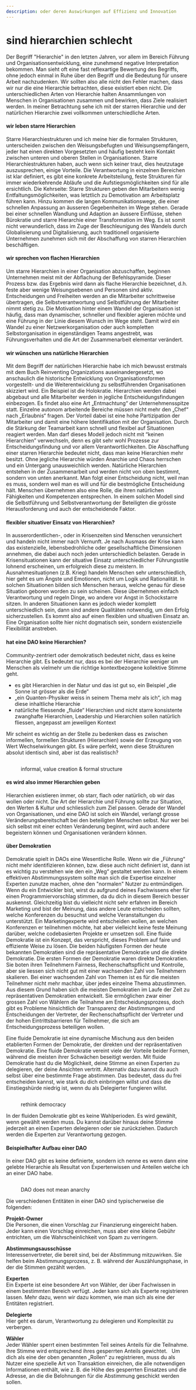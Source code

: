 ```yaml
---
description: oder deren Auswirkungen auf Effizienz und Innovation
---
```


# sind hierarchien schlecht

Der Begriff "Hierarchie" in den letzten Jahren, vor allem im Bereich Führung und Organisationsentwicklung, eine zunehmend negative Interpretation bekommen. Man sieht oft eine fast reflexartige Bewertung des Begriffs, ohne jedoch einmal in Ruhe über den Begriff und die Bedeutung für unsere Arbeit nachzudenken. Wir sollten also alle nicht den Fehler machen, dass wir nur die eine Hierarchie betrachten, diese existiert eben nicht. Die unterschiedlichen Arten von Hierarchie halten Ansammlungen von Menschen in Organisationen zusammen und bewirken, dass Ziele realisiert werden. In meiner Betrachtung sehe ich mit der starren Hierarchie und der natürlichen Hierarchie zwei vollkommen unterschiedliche Arten.

#### wir leben starre Hierarchien

Starre Hierarchiestrukturen und ich meine hier die formalen Strukturen, unterscheiden zwischen den Weisungsbefugten und Weisungsempfängern, jeder hat einen direkten Vorgesetzten und häufig besteht kein Kontakt zwischen unteren und oberen Stellen in Organisationen. Starre Hierarchiestrukturen haben, auch wenn sich keiner traut, dies heutzutage auszusprechen, einige Vorteile. Die Verantwortung in einzelnen Bereichen ist klar definiert, es gibt eine konkrete Arbeitsteilung, feste Strukturen für immer wiederkehrende Abläufe und die Aufstiegsmöglichkeiten sind für alle ersichtlich. Die Kehrseite: Starre Strukturen geben den Mitarbeitern wenig Entfaltungsmöglichkeiten, was letztlich zu Demotivation am Arbeitsplatz führen kann. Hinzu kommen die langen Kommunikationswege, die einer schnellen Anpassung an äusseren Gegebenheiten im Wege stehen. Gerade bei einer schnellen Wandlung und Adaption an äussere Einflüsse, stehen Bürokratie und starre Hierarchie einer Transformation im Weg. Es ist somit nicht verwunderlich, dass im Zuge der Beschleunigung des Wandels durch Globalisierung und Digitalisierung, auch traditionell organisierte Unternehmen zunehmen sich mit der Abschaffung von starren Hierarchien beschäftigen.

#### wir sprechen von flachen Hierarchien

Um starre Hierarchien in einer Organisation abzuschaffen, beginnen Unternehmen meist mit der Abflachung der Befehlspyramide. Dieser Prozess bzw. das Ergebnis wird dann als flache Hierarchie bezeichnet, d.h. feste aber wenige Weisungsebenen und Personen sind aktiv. Entscheidungen und Freiheiten werden an die Mitarbeiter schrittweise übertragen, die Selbstverantwortung und Selbstführung der Mitarbeiter nimmt stetig zu. Die Motivation hinter einem Wandel der Organisation ist häufig, dass man dynamischer, schneller und flexibler agieren möchte und eine Führung in der Linie diesem Wunsch im Wege steht. Damit wird ein Wandel zu einer Netzwerkorganisation oder auch kompletten Selbstorganisation in eigenständigen Teams angestrebt, was Führungsverhalten und die Art der Zusammenarbeit elementar verändert.

#### wir wünschen uns natürliche Hierarchien

Mit dem Begriff der natürlichen Hierarchie habe ich mich bewusst erstmals mit dem Buch Reinventing Organizations auseinandergesetzt, wo anschaulich die historische Entwicklung von Organisationsformen vorgestellt- und die Weiterentwicklung zu selbstführenden Organisationen skizziert wird. Ein Beispiel ist die Holokratie. Hierarchien werden dabei abgebaut und alle Mitarbeiter werden in jegliche Entscheidungsfindungen einbezogen. Es findet also eine Art „Entmachtung“ der Unternehmensspitze statt. Einzelne autonom arbeitende Bereiche müssen nicht mehr den „Chef“ nach „Erlaubnis“ fragen. Der Vorteil dabei ist eine hohe Partizipation der Mitarbeiter und damit eine höhere Identifikation mit der Organisation. Durch die Stärkung der Teamarbeit kann schnell und flexibel auf Situationen reagiert werden. Man darf dieses Modell jedoch nicht mit “keinen Hierarchien” verwechseln, denn es gibt sehr wohl Prozesse zur Entscheidungsfindung und vor allem Verantwortlichkeiten. Die Abschaffung einer starren Hierarchie bedeutet nicht, dass man keine Hierarchien mehr besitzt. Ohne jegliche Hierarchie würden Anarchie und Chaos herrschen und ein Untergang unausweichlich werden. Natürliche Hierarchien entstehen in der Zusammenarbeit und werden nicht von oben bestimmt, sondern von unten anerkannt. Man folgt einer Entscheidung nicht, weil man es muss, sondern weil man es will und für die bestmögliche Entscheidung hält. Menschen übernehmen also eine Rolle, die ihren natürlichen Fähigkeiten und Kompetenzen entsprechen. In einem solchen Modell sind die Selbstführung und Selbstverantwortung der Beteiligten die grösste Herausforderung und auch der entscheidende Faktor.

#### flexibler situativer Einsatz von Hierarchien?

In ausserordentlichen-, oder in Krisenzeiten sind Menschen verunsichert und handeln nicht immer nach Vernunft. Je nach Ausmass der Krise kann das existenzielle, lebensbedrohliche oder gesellschaftliche Dimensionen annehmen, die dabei auch noch jeden unterschiedlich belasten. Gerade in Krisensituationen kann der situative Einsatz unterschiedlicher Führungsstile lohnend erscheinen, um erfolgreich diese zu meistern. In Ausnahmesituationen (z.B. Krieg) handeln Menschen sehr unterschiedlich, hier geht es um Ängste und Emotionen, nicht um Logik und Rationalität. In solchen Situationen bilden sich Menschen heraus, welche genau für diese Situation geboren worden zu sein scheinen. Diese übernehmen einfach Verantwortung und regeln Dinge, wo andere vor Angst in Schockstarre sitzen. In anderen Situationen kann es jedoch wieder komplett unterschiedlich sein, dann sind andere Qualitäten notwendig, um den Erfolg sicherzustellen. Es kommt also auf einen flexiblen und situativen Einsatz an. Eine Organisation sollte hier nicht dogmatisch sein, sondern existenzielle Flexibilität anstreben.

#### hat eine DAO keine Hierarchien?

Community-zentriert oder demokratisch bedeutet nicht, dass es keine Hierarchie gibt. Es bedeutet nur, dass es bei der Hierarchie weniger um Menschen als vielmehr um die richtige kontextbezogene kollektive Stimme geht.

* es gibt Hierarchien in der Natur und das ist gut so, ein Beispiel „die Sonne ist grösser als die Erde“
* „ein Quanten-Physiker weiss in seinem Thema mehr als ich“, ich mag diese inhaltliche Hierarchie
* natürliche fliessende „fluide“ Hierarchien und nicht starre konsistente zwanghafte Hierarchien, Leadership und Hierarchien sollen natürlich fliessen, angepasst am jeweiligen Kontext

Mir scheint es wichtig an der Stelle zu bedenken dass es zwischen informellen, formellen Strukturen (Hierarchien) sowie der Erzeugung von Wert Wechselwirkungen gibt. Es wäre perfekt, wenn diese Strukturen absolut identisch sind, aber ist das realistisch?

<figure><img src="../.gitbook/assets/image (80).png" alt=""><figcaption><p>informal, value creation &#x26; formal structure</p></figcaption></figure>

#### es wird also immer Hierarchien geben

Hierarchien existieren immer, ob starr, flach oder natürlich, ob wir das wollen oder nicht. Die Art der Hierarchie und Führung sollte zur Situation, den Werten & Kultur und schliesslich zum Ziel passen. Gerade der Wandel von Organisationen, und eine DAO ist solch ein Wandel, verlangt grosse Veränderungsbereitschaft bei den beteiligten Menschen selbst. Nur wer bei sich selbst mit einer echten Veränderung beginnt, wird auch andere begeistern können und Organisationen verändern können.

#### über Demokratien

Demokratie spielt in DAOs eine Wesentliche Rolle. Wenn wir die „Führung“ nicht mehr identifizieren können, bzw. diese auch nicht definiert ist, dann ist es wichtig zu verstehen wie den ein „Weg“ gestaltet werden kann. In einem effektiven Abstimmungssystem sollte man sich die Expertise einzelner Experten zunutze machen, ohne den "normalen" Nutzer zu entmündigen. Wenn du ein Entwickler bist, wirst du aufgrund deines Fachwissens eher für einen Programmiervorschlag stimmen, da du dich in diesem Bereich besser auskennst. Gleichzeitig bist du vielleicht nicht sehr erfahren im Bereich Marketing und bist der Meinung, dass andere Leute entscheiden sollten, welche Konferenzen du besuchst und welche Veranstaltungen du unterstützt. Ein Marketingexperte wird entscheiden wollen, an welchen Konferenzen er teilnehmen möchte, hat aber vielleicht keine feste Meinung darüber, welche codebasierten Projekte er umsetzen soll. Eine fluide Demokratie ist ein Konzept, das verspricht, dieses Problem auf faire und effiziente Weise zu lösen. Die beiden häufigsten Formen der heute bekannten Demokratien sind die repräsentative Demokratie und die direkte Demokratie. Die ersten Formen der Demokratie waren direkte Demokratien. Sie boten ihren Teilnehmern Fairness, Rechenschaftspflicht und Kontrolle, aber sie liessen sich nicht gut mit einer wachsenden Zahl von Teilnehmern skalieren. Bei einer wachsenden Zahl von Themen ist es für die meisten Teilnehmer nicht mehr machbar, über jedes einzelne Thema abzustimmen. Aus diesem Grund haben sich die meisten Demokratien im Laufe der Zeit zu repräsentativen Demokratien entwickelt. Sie ermöglichen zwar einer grossen Zahl von Wählern die Teilnahme am Entscheidungsprozess, doch gibt es Probleme hinsichtlich der Transparenz der Abstimmungen und Entscheidungen der Vertreter, der Rechenschaftspflicht der Vertreter und der hohen Eintrittsbarrieren für Teilnehmer, die sich am Entscheidungsprozess beteiligen wollen.

Eine fluide Demokratie ist eine dynamische Mischung aus den beiden etablierten Formen der Demokratie, der direkten und der repräsentativen Demokratie. Eine fluide Demokratie vereint viele der Vorteile beider Formen, während die meisten ihrer Schwächen beseitigt werden. Mit fluide Demokratie hast du die Möglichkeit, deine Stimme an einen Experten zu delegieren, der deine Ansichten vertritt. Alternativ dazu kannst du auch selbst über eine bestimmte Frage abstimmen. Das bedeutet, dass du frei entscheiden kannst, wie stark du dich einbringen willst und dass die Einstiegshürde niedrig ist, wenn du als Delegierter fungieren willst.

<figure><img src="../.gitbook/assets/image (75).png" alt=""><figcaption><p>rethink democracy</p></figcaption></figure>

In der fluiden Demokratie gibt es keine Wahlperioden. Es wird gewählt, wenn gewählt werden muss. Du kannst darüber hinaus deine Stimme jederzeit an einen Experten delegieren oder sie zurückziehen. Dadurch werden die Experten zur Verantwortung gezogen.

#### Beispielhafter Aufbau einer DAO

In einer DAO gibt es keine definierte, sondern ich nenne es wenn dann eine gelebte Hierarchie als Resultat von Expertenwissen und Anteilen welche ich an einer DAO habe.

<figure><img src="../.gitbook/assets/image (52).png" alt=""><figcaption><p>DAO does not mean anarchy</p></figcaption></figure>

Die verschiedenen Entitäten in einer DAO sind typischerweise die folgenden:

**Projekt-Owner**\
Die Personen, die einen Vorschlag zur Finanzierung eingereicht haben. Jeder kann einen Vorschlag einreichen, muss aber eine kleine Gebühr entrichten, um die Wahrscheinlichkeit von Spam zu verringern.

**Abstimmungsausschüsse**\
Interessenvertreter, die bereit sind, bei der Abstimmung mitzuwirken. Sie helfen beim Abstimmungsprozess, z. B. während der Auszählungsphase, in der die Stimmen gezählt werden.

**Experten** \
Ein Experte ist eine besondere Art von Wähler, der über Fachwissen in einem bestimmten Bereich verfügt. Jeder kann sich als Experte registrieren lassen. Mehr dazu, wenn wir dazu kommen, wie man sich als eine der Entitäten registriert.

**Delegierte**  \
Hier geht es darum, Verantwortung zu delegieren und Komplexität zu verbergen.

**Wähler**  \
Jeder Wähler sperrt einen bestimmten Teil seines Anteils für die Teilnahme. Ihre Stimme wird entsprechend ihres gesperrten Anteils gewichtet.   Um dich als eine der oben genannten „Rollen“ zu registrieren, muss du als Nutzer eine spezielle Art von Transaktion einreichen, die alle notwendigen Informationen enthält, wie z. B. die Höhe des gesperrten Einsatzes und die Adresse, an die die Belohnungen für die Abstimmung geschickt werden sollen.

